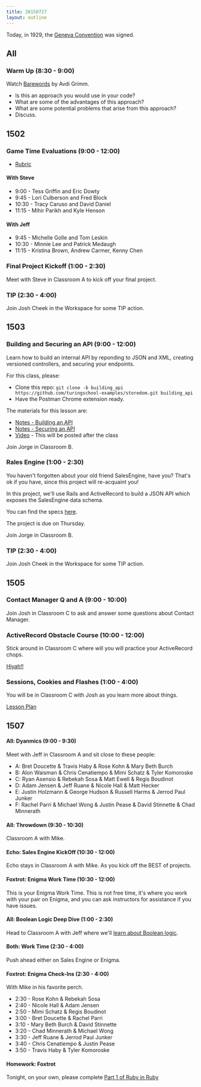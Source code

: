 ```yaml
---
title: 20150727
layout: outline
---
```


Today, in 1929, the [Geneva Convention](https://www.law.cornell.edu/wex/geneva_conventions) was signed.

## All

### Warm Up (8:30 - 9:00)

Watch [Barewords](https://www.youtube.com/watch?v=7SSc1mQ4-Ck) by Avdi Grimm.

* Is this an approach you would use in your code?
* What are some of the advantages of this approach?
* What are some potential problems that arise from this approach?
* Discuss.

## 1502

### Game Time Evaluations (9:00 - 12:00)

* [Rubric](https://github.com/turingschool/lesson_plans/blob/master/ruby_04-apis_and_scalability/gametime_project.markdown)

#### With Steve

* 9:00 - Tess Griffin and Eric Dowty
* 9:45 - Lori Culberson and Fred Block
* 10:30 - Tracy Caruso and David Daniel
* 11:15 - Mihir Parikh and Kyle Henson

#### With Jeff

* 9:45 - Michelle Golle and Tom Leskin
* 10:30 - Minnie Lee and Patrick Medaugh
* 11:15 - Kristina Brown, Andrew Carmer, Kenny Chen

### Final Project Kickoff (1:00 - 2:30)

Meet with Steve in Classroom A to kick off your final project.

### TIP (2:30 - 4:00)

Join Josh Cheek in the Workspace for some TIP action.

## 1503

### Building and Securing an API (9:00 - 12:00)

Learn how to build an internal API by reponding to JSON and XML, creating versioned controllers, and securing your endpoints.

For this class, please:

* Clone this repo: `git clone -b building_api https://github.com/turingschool-examples/storedom.git building_api`
* Have the Postman Chrome extension ready.

The materials for this lesson are:

* [Notes - Building an API](https://www.dropbox.com/s/af4gkrwov55fl1e/Turing%20-%20Building%20an%20API%20%28Notes%29.pages?dl=0)
* [Notes - Securing an API](https://www.dropbox.com/s/0srzdbe5t4if9cu/Turing%20-%20Securing%20an%20API%20%28Notes%29.pages?dl=0)
* [Video](#) - This will be posted after the class

Join Jorge in Classroom B.

### Rales Engine (1:00 - 2:30)

You haven't forgotten about your old friend SalesEngine, have you? That's ok if you have, since this project will re-acquaint you!

In this project, we'll use Rails and ActiveRecord to build a JSON API which exposes the SalesEngine data schema.

You can find the specs [here](https://github.com/JumpstartLab/curriculum/blob/master/source/projects/rales_engine.markdown).

The project is due on Thursday.

Join Jorge in Classroom B.

### TIP (2:30 - 4:00)

Join Josh Cheek in the Workspace for some TIP action.

## 1505

### Contact Manager Q and A (9:00 - 10:00)

Join Josh in Classroom C to ask and answer some questions about Contact Manager.

### ActiveRecord Obstacle Course (10:00 - 12:00)

Stick around in Classroom C where will you will practice your ActiveRecord chops.

[Hiyah!!](https://github.com/turingschool/lesson_plans/blob/master/ruby_02-web_applications_with_ruby/active_record_obstacle_course.markdown)

### Sessions, Cookies and Flashes (1:00 - 4:00)

You will be in Classroom C with Josh as you learn more about things.

[Lesson Plan](https://github.com/turingschool/lesson_plans/blob/master/ruby_02-web_applications_with_ruby/sessions_cookies_and_flashes.markdown)

## 1507

#### All: Dyanmics (9:00 - 9:30)

Meet with Jeff in Classroom A and sit close to these people:

* A: Bret Doucette & Travis Haby & Rose Kohn & Mary Beth Burch
* B: Alon Waisman & Chris Cenatiempo & Mimi Schatz & Tyler Komoroske
* C: Ryan Asensio & Rebekah Sosa & Matt Ewell & Regis Boudinot
* D: Adam Jensen & Jeff Ruane & Nicole Hall & Matt Hecker
* E: Justin Holzmann & George Hudson & Russell Harms & Jerrod Paul Junker
* F: Rachel Parri & Michael Wong & Justin Pease & David Stinnette & Chad Minnerath

#### All: Throwdown (9:30 - 10:30)

Classroom A with Mike.

#### Echo: Sales Engine KickOff (10:30 - 12:00)

Echo stays in Classroom A with Mike. As you kick off the BEST of projects.

#### Foxtrot: Enigma Work Time (10:30 - 12:00)

This is your Enigma Work Time. This is not free time, it's where you work with your pair on Enigma, and you can ask instructors for assistance if you have issues.

#### All: Boolean Logic Deep Dive (1:00 - 2:30)

Head to Classroom A with Jeff where we'll [learn about Boolean logic](https://github.com/turingschool/lesson_plans/blob/master/ruby_01-object_oriented_programming_with_ruby/boolean_logic.markdown).

#### Both: Work Time (2:30 - 4:00)

Push ahead either on Sales Engine or Enigma.

#### Foxtrot: Enigma Check-Ins (2:30 - 4:00)

With Mike in his favorite perch.

* 2:30 - Rose Kohn & Rebekah Sosa
* 2:40 - Nicole Hall & Adam Jensen
* 2:50 - Mimi Schatz & Regis Boudinot
* 3:00 - Bret Doucette & Rachel Parri
* 3:10 - Mary Beth Burch & David Stinnette
* 3:20 - Chad Minnerath & Michael Wong
* 3:30 - Jeff Ruane & Jerrod Paul Junker
* 3:40 - Chris Cenatiempo & Justin Pease
* 3:50 - Travis Haby & Tyler Komoroske

#### Homework: Foxtrot

Tonight, on your own, please complete [Part 1 of Ruby in Ruby](https://github.com/turingschool/challenges/blob/master/ruby_in_ruby.markdown)
